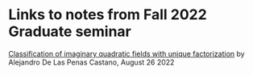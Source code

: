 # Links to notes from Fall 2022 Graduate seminar
[Classification of imaginary quadratic fields with unique factorization](/Alejandro_De_Las_Penas_Castano_-_Classification_of_Imaginary_Quadratic_Fields_of_Class_Number_1.pdf) by Alejandro De Las Penas Castano, August 26 2022
